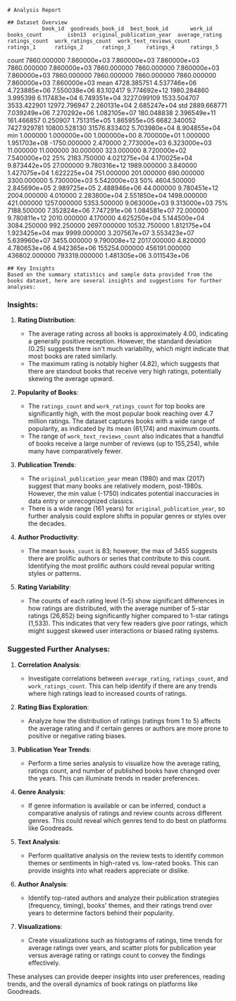 
    # Analysis Report

    ## Dataset Overview
               book_id  goodreads_book_id  best_book_id       work_id  books_count        isbn13  original_publication_year  average_rating  ratings_count  work_ratings_count  work_text_reviews_count      ratings_1      ratings_2      ratings_3     ratings_4     ratings_5
count  7860.000000       7.860000e+03  7.860000e+03  7.860000e+03  7860.000000  7.860000e+03                7860.000000     7860.000000   7.860000e+03        7.860000e+03              7860.000000    7860.000000    7860.000000    7860.000000  7.860000e+03  7.860000e+03
mean   4728.385751       4.537746e+06  4.723885e+06  7.550038e+06    83.102417  9.774692e+12                1980.284860        3.995398   6.117483e+04        6.749351e+04              3227.099109    1533.504707    3533.422901   12972.796947  2.260131e+04  2.685247e+04
std    2889.668771       7.039249e+06  7.270292e+06  1.082105e+07   180.048838  2.396549e+11                 161.466857        0.250907   1.751315e+05        1.865955e+05              6682.340052    7427.929781   10800.528130   31576.833402  5.703980e+04  8.904855e+04
min       1.000000       1.000000e+00  1.000000e+00  8.700000e+01     1.000000  1.951703e+08               -1750.000000        2.470000   2.773000e+03        6.323000e+03                11.000000      11.000000      30.000000     323.000000  8.720000e+02  7.540000e+02
25%    2183.750000       4.021275e+04  4.170025e+04  9.873442e+05    27.000000  9.780316e+12                1989.000000        3.840000   1.427075e+04        1.622225e+04               751.000000     201.000000     690.000000    3300.000000  5.730000e+03  5.542000e+03
50%    4604.500000       2.845690e+05  2.989725e+05  2.488946e+06    44.000000  9.780451e+12                2004.000000        4.010000   2.283800e+04        2.551850e+04              1498.000000     421.000000    1257.000000    5353.500000  9.063000e+03  9.313000e+03
75%    7188.500000       7.352824e+06  7.747291e+06  1.084581e+07    72.000000  9.780811e+12                2010.000000        4.170000   4.625250e+04        5.144500e+04              3084.250000     992.250000    2697.000000   10532.750000  1.812175e+04  1.923425e+04
max    9999.000000       3.207567e+07  3.553423e+07  5.639960e+07  3455.000000  9.790008e+12                2017.000000        4.820000   4.780653e+06        4.942365e+06            155254.000000  456191.000000  436802.000000  793319.000000  1.481305e+06  3.011543e+06

    ## Key Insights
    Based on the summary statistics and sample data provided from the books dataset, here are several insights and suggestions for further analyses:

### Insights:

1. **Rating Distribution**:
   - The average rating across all books is approximately 4.00, indicating a generally positive reception. However, the standard deviation (0.25) suggests there isn't much variability, which might indicate that most books are rated similarly.
   - The maximum rating is notably higher (4.82), which suggests that there are standout books that receive very high ratings, potentially skewing the average upward.

2. **Popularity of Books**:
   - The `ratings_count` and `work_ratings_count` for top books are significantly high, with the most popular book reaching over 4.7 million ratings. The dataset captures books with a wide range of popularity, as indicated by its mean (61,174) and maximum counts.
   - The range of `work_text_reviews_count` also indicates that a handful of books receive a large number of reviews (up to 155,254), while many have comparatively fewer.

3. **Publication Trends**:
   - The `original_publication_year` mean (1980) and max (2017) suggest that many books are relatively modern, post-1980s. However, the min value (-1750) indicates potential inaccuracies in data entry or unrecognized classics.
   - There is a wide range (161 years) for `original_publication_year`, so further analysis could explore shifts in popular genres or styles over the decades.

4. **Author Productivity**:
   - The mean `books_count` is 83; however, the max of 3455 suggests there are prolific authors or series that contribute to this count. Identifying the most prolific authors could reveal popular writing styles or patterns.

5. **Rating Variability**:
   - The counts of each rating level (1-5) show significant differences in how ratings are distributed, with the average number of 5-star ratings (26,852) being significantly higher compared to 1-star ratings (1,533). This indicates that very few readers give poor ratings, which might suggest skewed user interactions or biased rating systems.

### Suggested Further Analyses:

1. **Correlation Analysis**:
   - Investigate correlations between `average_rating`, `ratings_count`, and `work_ratings_count`. This can help identify if there are any trends where high ratings lead to increased counts of ratings.

2. **Rating Bias Exploration**:
   - Analyze how the distribution of ratings (ratings from 1 to 5) affects the average rating and if certain genres or authors are more prone to positive or negative rating biases.

3. **Publication Year Trends**:
   - Perform a time series analysis to visualize how the average rating, ratings count, and number of published books have changed over the years. This can illuminate trends in reader preferences.

4. **Genre Analysis**:
   - If genre information is available or can be inferred, conduct a comparative analysis of ratings and review counts across different genres. This could reveal which genres tend to do best on platforms like Goodreads.

5. **Text Analysis**:
   - Perform qualitative analysis on the review texts to identify common themes or sentiments in high-rated vs. low-rated books. This can provide insights into what readers appreciate or dislike.

6. **Author Analysis**:
   - Identify top-rated authors and analyze their publication strategies (frequency, timing), books' themes, and their ratings trend over years to determine factors behind their popularity.

7. **Visualizations**:
   - Create visualizations such as histograms of ratings, time trends for average ratings over years, and scatter plots for publication year versus average rating or ratings count to convey the findings effectively.

These analyses can provide deeper insights into user preferences, reading trends, and the overall dynamics of book ratings on platforms like Goodreads.
    